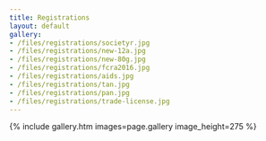 ```yaml
---
title: Registrations
layout: default
gallery:
- /files/registrations/societyr.jpg
- /files/registrations/new-12a.jpg
- /files/registrations/new-80g.jpg
- /files/registrations/fcra2016.jpg
- /files/registrations/aids.jpg
- /files/registrations/tan.jpg
- /files/registrations/pan.jpg
- /files/registrations/trade-license.jpg
---
```

{% include gallery.htm images=page.gallery image_height=275 %}